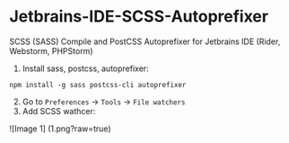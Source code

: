 # Jetbrains-IDE-SCSS-Autoprefixer
SCSS (SASS) Compile and PostCSS Autoprefixer for Jetbrains IDE (Rider, Webstorm, PHPStorm) 

1. Install sass, postcss, autoprefixer:
```
npm install -g sass postcss-cli autoprefixer
```
2. Go to `Preferences` -> `Tools` -> `File watchers`
3. Add SCSS wathcer:

![Image 1] (1.png?raw=true)
